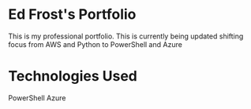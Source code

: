 # Ed Frost's Portfolio
This is my professional portfolio.  This is currently being updated shifting focus from AWS and Python to PowerShell and Azure

# Technologies Used
PowerShell
Azure
